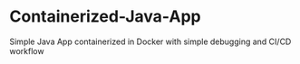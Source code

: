 # Containerized-Java-App
Simple Java App containerized in Docker with simple debugging and CI/CD workflow
